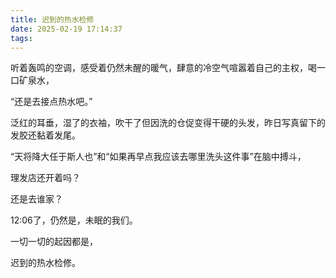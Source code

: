 ```yaml
---
title: 迟到的热水检修
date: 2025-02-19 17:14:37
tags:
---
```

听着轰鸣的空调，感受着仍然未醒的暖气，肆意的冷空气喧嚣着自己的主权，喝一口矿泉水，

“还是去接点热水吧。”

泛红的耳垂，湿了的衣袖，吹干了但因洗的仓促变得干硬的头发，昨日写真留下的发胶还黏着发尾。

“天将降大任于斯人也”和“如果再早点我应该去哪里洗头这件事”在脑中搏斗，

理发店还开着吗？

还是去谁家？

12:06了，仍然是，未眠的我们。

一切一切的起因都是，

迟到的热水检修。
